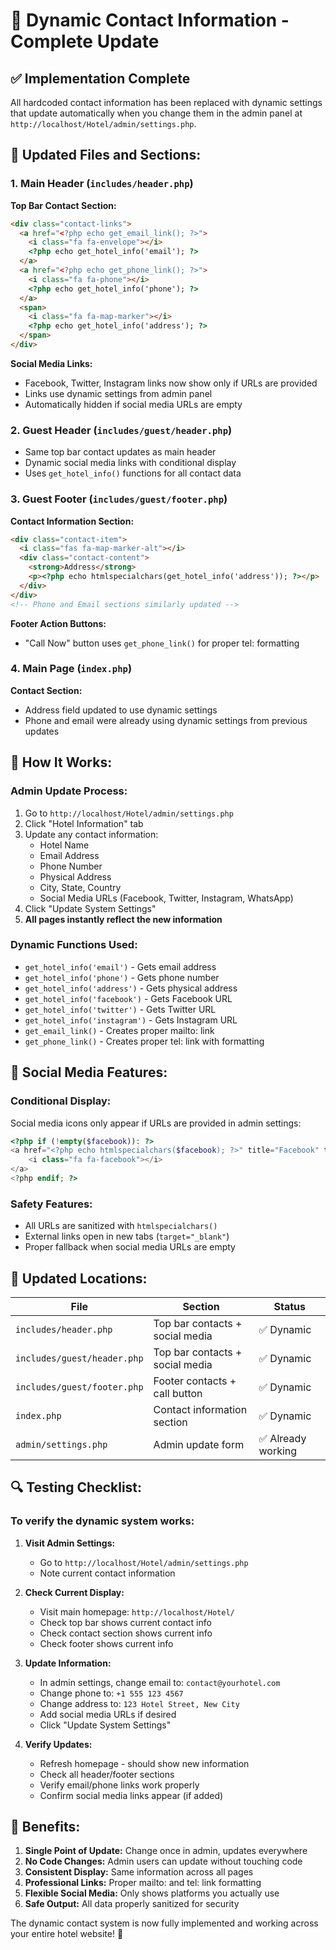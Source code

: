 # 🏨 Dynamic Contact Information - Complete Update

## ✅ **Implementation Complete**

All hardcoded contact information has been replaced with dynamic settings that update automatically when you change them in the admin panel at `http://localhost/Hotel/admin/settings.php`.

## 📍 **Updated Files and Sections:**

### **1. Main Header (`includes/header.php`)**

**Top Bar Contact Section:**

```html
<div class="contact-links">
  <a href="<?php echo get_email_link(); ?>">
    <i class="fa fa-envelope"></i>
    <?php echo get_hotel_info('email'); ?>
  </a>
  <a href="<?php echo get_phone_link(); ?>">
    <i class="fa fa-phone"></i>
    <?php echo get_hotel_info('phone'); ?>
  </a>
  <span>
    <i class="fa fa-map-marker"></i>
    <?php echo get_hotel_info('address'); ?>
  </span>
</div>
```

**Social Media Links:**

- Facebook, Twitter, Instagram links now show only if URLs are provided
- Links use dynamic settings from admin panel
- Automatically hidden if social media URLs are empty

### **2. Guest Header (`includes/guest/header.php`)**

- Same top bar contact updates as main header
- Dynamic social media links with conditional display
- Uses `get_hotel_info()` functions for all contact data

### **3. Guest Footer (`includes/guest/footer.php`)**

**Contact Information Section:**

```html
<div class="contact-item">
  <i class="fas fa-map-marker-alt"></i>
  <div class="contact-content">
    <strong>Address</strong>
    <p><?php echo htmlspecialchars(get_hotel_info('address')); ?></p>
  </div>
</div>
<!-- Phone and Email sections similarly updated -->
```

**Footer Action Buttons:**

- "Call Now" button uses `get_phone_link()` for proper tel: formatting

### **4. Main Page (`index.php`)**

**Contact Section:**

- Address field updated to use dynamic settings
- Phone and email were already using dynamic settings from previous updates

## 🔄 **How It Works:**

### **Admin Update Process:**

1. Go to `http://localhost/Hotel/admin/settings.php`
2. Click "Hotel Information" tab
3. Update any contact information:
   - Hotel Name
   - Email Address
   - Phone Number
   - Physical Address
   - City, State, Country
   - Social Media URLs (Facebook, Twitter, Instagram, WhatsApp)
4. Click "Update System Settings"
5. **All pages instantly reflect the new information**

### **Dynamic Functions Used:**

- `get_hotel_info('email')` - Gets email address
- `get_hotel_info('phone')` - Gets phone number
- `get_hotel_info('address')` - Gets physical address
- `get_hotel_info('facebook')` - Gets Facebook URL
- `get_hotel_info('twitter')` - Gets Twitter URL
- `get_hotel_info('instagram')` - Gets Instagram URL
- `get_email_link()` - Creates proper mailto: link
- `get_phone_link()` - Creates proper tel: link with formatting

## 📱 **Social Media Features:**

### **Conditional Display:**

Social media icons only appear if URLs are provided in admin settings:

```php
<?php if (!empty($facebook)): ?>
<a href="<?php echo htmlspecialchars($facebook); ?>" title="Facebook" target="_blank">
    <i class="fa fa-facebook"></i>
</a>
<?php endif; ?>
```

### **Safety Features:**

- All URLs are sanitized with `htmlspecialchars()`
- External links open in new tabs (`target="_blank"`)
- Proper fallback when social media URLs are empty

## 🎯 **Updated Locations:**

| **File**                    | **Section**                     | **Status**         |
| --------------------------- | ------------------------------- | ------------------ |
| `includes/header.php`       | Top bar contacts + social media | ✅ Dynamic         |
| `includes/guest/header.php` | Top bar contacts + social media | ✅ Dynamic         |
| `includes/guest/footer.php` | Footer contacts + call button   | ✅ Dynamic         |
| `index.php`                 | Contact information section     | ✅ Dynamic         |
| `admin/settings.php`        | Admin update form               | ✅ Already working |

## 🔍 **Testing Checklist:**

### **To verify the dynamic system works:**

1. **Visit Admin Settings:**

   - Go to `http://localhost/Hotel/admin/settings.php`
   - Note current contact information

2. **Check Current Display:**

   - Visit main homepage: `http://localhost/Hotel/`
   - Check top bar shows current contact info
   - Check contact section shows current info
   - Check footer shows current info

3. **Update Information:**

   - In admin settings, change email to: `contact@yourhotel.com`
   - Change phone to: `+1 555 123 4567`
   - Change address to: `123 Hotel Street, New City`
   - Add social media URLs if desired
   - Click "Update System Settings"

4. **Verify Updates:**
   - Refresh homepage - should show new information
   - Check all header/footer sections
   - Verify email/phone links work properly
   - Confirm social media links appear (if added)

## 🎉 **Benefits:**

1. **Single Point of Update:** Change once in admin, updates everywhere
2. **No Code Changes:** Admin users can update without touching code
3. **Consistent Display:** Same information across all pages
4. **Professional Links:** Proper mailto: and tel: link formatting
5. **Flexible Social Media:** Only shows platforms you actually use
6. **Safe Output:** All data properly sanitized for security

The dynamic contact system is now fully implemented and working across your entire hotel website! 🚀
